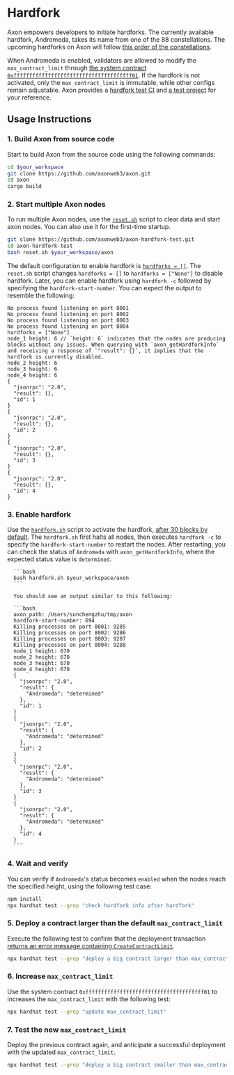 # Hardfork

Axon empowers developers to initiate hardforks. The currently available hardfork, Andromeda, takes its name from one of the 88 constellations. The upcoming hardforks on Axon will follow [this order of the constellations](https://en.wikipedia.org/wiki/IAU_designated_constellations#List). 

When Andromeda is enabled, validators are allowed to modify the `max_contract_limit` through [the system contract `0xffffffffffffffffffffffffffffffffffffff01`](https://docs.axonweb3.io/contract/system_contacts/#metadata). If the hardfork is not activated, only the `max_contract_limit` is immutable, while other configs remain adjustable. Axon provides a [hardfork test CI](https://github.com/axonweb3/axon/blob/f9974e62924693494476560316db9f70bc650b80/.github/workflows/hardfork_test.yml) and [a test project](https://github.com/axonweb3/axon-hardfork-test) for your reference.

## Usage Instructions

### 1. Build Axon from source code
Start to build Axon from the source code using the following commands:

   ```bash
   cd $your_workspace
   git clone https://github.com/axonweb3/axon.git
   cd axon
   cargo build
   ```

### 2. Start multiple Axon nodes

To run multiple Axon nodes, use the [`reset.sh`](https://github.com/axonweb3/axon-hardfork-test/blob/5c9c172cc1ed1dff544f7e092f7052c314030c1d/reset.sh) script to clear data and start axon nodes. You can also use it for the first-time startup.

   ```bash
   git clone https://github.com/axonweb3/axon-hardfork-test.git
   cd axon-hardfork-test
   bash reset.sh $your_workspace/axon
   ```

The default configuration to enable hardfork is [`hardforks = []`](https://github.com/axonweb3/axon/blob/f9974e62924693494476560316db9f70bc650b80/devtools/chain/specs/multi_nodes/chain-spec.toml#L10). The `reset.sh` script changes `hardforks = []` to `hardforks = ["None"]` to disable hardfork. Later, you can enable hardfork using `hardfork -c` followed by specifying the `hardfork-start-number`.
You can expect the output to resemble the following:

   ```
   No process found listening on port 8001
   No process found listening on port 8002
   No process found listening on port 8003
   No process found listening on port 8004
   hardforks = ["None"]
   node_1 height: 6 // `height: 6` indicates that the nodes are producing blocks without any issues. When querying with `axon_getHardforkInfo` and receiving a response of `"result": {}`, it implies that the hardfork is currently disabled.
   node_2 height: 6
   node_3 height: 6
   node_4 height: 6
   {
     "jsonrpc": "2.0",
     "result": {},
     "id": 1
   }
   {
     "jsonrpc": "2.0",
     "result": {},
     "id": 2
   }
   {
     "jsonrpc": "2.0",
     "result": {},
     "id": 3
   }
   {
     "jsonrpc": "2.0",
     "result": {},
     "id": 4
   }
   ```

### 3. Enable hardfork

Use the [`hardfork.sh`](https://github.com/axonweb3/axon-hardfork-test/blob/5c9c172cc1ed1dff544f7e092f7052c314030c1d/hardfork.sh) script to activate the hardfork, [after 30 blocks by default](https://github.com/axonweb3/axon-hardfork-test/blob/5c9c172cc1ed1dff544f7e092f7052c314030c1d/hardfork.sh#L18).
The `hardfork.sh` first halts all nodes, then executes `hardfork -c` to specify the `hardfork-start-number` to restart the nodes. After restarting, you can check the status of `Andromeda` with `axon_getHardforkInfo`, where the expected status value is `determined`.

      ```bash
      bash hardfork.sh $your_workspace/axon	
      ```

      You should see an output similar to this following:

      ```bash
      axon_path: /Users/sunchengzhu/tmp/axon
      hardfork-start-number: 694
      Killing processes on port 8001: 9285
      Killing processes on port 8002: 9286
      Killing processes on port 8003: 9287
      Killing processes on port 8004: 9288
      node_1 height: 670
      node_2 height: 670
      node_3 height: 670
      node_4 height: 670
      {
        "jsonrpc": "2.0",
        "result": {
          "Andromeda": "determined"
        },
        "id": 1
      }
      {
        "jsonrpc": "2.0",
        "result": {
          "Andromeda": "determined"
        },
        "id": 2
      }
      {
        "jsonrpc": "2.0",
        "result": {
          "Andromeda": "determined"
        },
        "id": 3
      }
      {
        "jsonrpc": "2.0",
        "result": {
          "Andromeda": "determined"
        },
        "id": 4
      }
      ```

### 4. Wait and verify

   You can verify if `Andromeda`'s status becomes `enabled` when the nodes reach the specified height, using the following test case:

   ```bash
   npm install
   npx hardhat test --grep "check hardfork info after hardfork"
   ```

### 5. Deploy a contract larger than the default `max_contract_limit`

Execute the following test to confirm that the deployment transaction [returns an error message containing `CreateContractLimit`](https://github.com/axonweb3/axon-hardfork-test/blob/5c9c172cc1ed1dff544f7e092f7052c314030c1d/test/checkMetadata.ts#L18-L25).

   ```bash
   npx hardhat test --grep "deploy a big contract larger than max_contract_limit"
   ```

### 6. Increase `max_contract_limit`

Use the system contract `0xffffffffffffffffffffffffffffffffffffff01` to increases the `max_contract_limit` with the following test:

   ```bash
   npx hardhat test --grep "update max_contract_limit"
   ```

### 7. Test the new `max_contract_limit`

   Deploy the previous contract again, and anticipate a successful deployment with the updated `max_contract_limit`.

   ```bash
   npx hardhat test --grep "deploy a big contract smaller than max_contract_limit"
   ```
